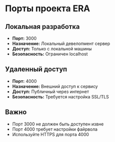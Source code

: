 # Порты проекта ERA

## Локальная разработка
- **Порт:** 3000
- **Назначение:** Локальный девелопмент сервер
- **Доступ:** Только с локальной машины
- **Безопасность:** Ограничен localhost

## Удаленный доступ
- **Порт:** 4000
- **Назначение:** Внешний доступ к сервису
- **Доступ:** Публичный через интернет
- **Безопасность:** Требуется настройка SSL/TLS

## Важно
- Порт 3000 не должен быть доступен извне
- Порт 4000 требует настройки файрвола
- Используйте HTTPS для порта 4000
